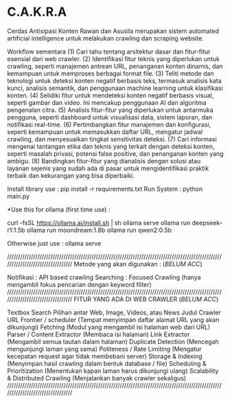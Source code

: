 # C.A.K.R.A
Cerdas Antisipasi Konten Rawan dan Asusila merupakan sistem automated artificial intelligence untuk melakukan crawling dan scraping website.

Workflow sementara
(1) Cari tahu tentang arsitektur dasar dan fitur-fitur esensial dari web crawler.
(2) Identifikasi fitur teknis yang diperlukan untuk crawling, seperti manajemen antrean URL, penanganan konten dinamis, dan kemampuan untuk memproses berbagai format file.
(3) Teliti metode dan teknologi untuk deteksi konten negatif berbasis teks, termasuk analisis kata kunci, analisis semantik, dan penggunaan machine learning untuk klasifikasi konten.
(4) Selidiki fitur untuk mendeteksi konten negatif berbasis visual, seperti gambar dan video. Ini mencakup penggunaan AI dan algoritma pengenalan citra.
(5) Analisis fitur-fitur yang diperlukan untuk antarmuka pengguna, seperti dashboard untuk visualisasi data, sistem laporan, dan notifikasi real-time.
(6) Pertimbangkan fitur manajemen dan konfigurasi, seperti kemampuan untuk memasukkan daftar URL, mengatur jadwal crawling, dan menyesuaikan tingkat sensitivitas deteksi.
(7) Cari informasi mengenai tantangan etika dan teknis yang terkait dengan deteksi konten, seperti masalah privasi, potensi false positive, dan penanganan konten yang ambigu.
(8) Bandingkan fitur-fitur yang dianalisis dengan solusi atau layanan sejenis yang sudah ada di pasar untuk mengidentifikasi praktik terbaik dan kekurangan yang bisa diperbaiki.

Install library use : pip install -r requirements.txt
Run System : python main.py

*Use this for ollama (first time use) :

curl -fsSL https://ollama.ai/install.sh | sh
ollama serve
ollama run deepseek-r1:1.5b
ollama run moondream:1.8b
ollama run qwen2:0.5b

Otherwise just use : ollama serve

/////////////////////////////////////////////////////////////////////////////////////////////////////////////////////////////////
Metode yang akan digunakan : (*BELUM ACC*)

Notifikasi : API based crawling
Searching : Focused Crawling (hanya mengambil fokus pencarian dengan keyword filter)
/////////////////////////////////////////////////////////////////////////////////////////////////////////////////////////////////
FITUR YANG ADA DI WEB CRAWLER (*BELUM ACC*)

Textbox Search
Pilihan antar Web, Image, Videos, atau News
Judul Crawler
URL Frontier / scheduler (Tempat menyimpan daftar alamat URL yang akan dikunjungi)
Fetching (Modul yang mengambil isi halaman web dari URL)
Parser / Content Extractor (Membaca isi halaman)
Link Extractor (Mengambil semua tautan dalam halaman)
Duplicate Detection (Mencegah mengunjungi laman yang sama)
Politeness / Rate Limiting (Mengatur kecepatan request agar tidak membebani  server)
Storage & Indexing (Menyimpan hasil crawling dalam bentuk database / file)
Scheduling & Prioritization (Menentukan kapan laman harus dikunjungi ulang)
Scalability & Distributed Crawling (Menjalankan banyak crawler sekaligus)
/////////////////////////////////////////////////////////////////////////////////////////////////////////////////////////////////
